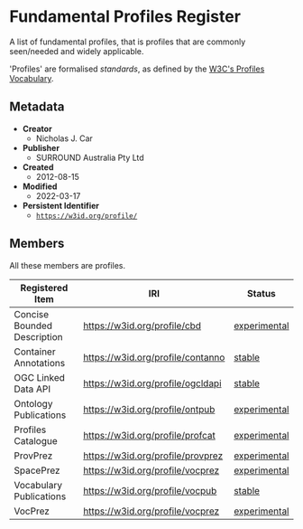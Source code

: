 # Fundamental Profiles Register

A list of fundamental profiles, that is profiles that are commonly seen/needed and widely applicable.

'Profiles' are formalised _standards_, as defined by the [W3C's Profiles Vocabulary](https://www.w3.org/TR/dx-prof/).

## Metadata

* **Creator**
  * Nicholas J. Car
* **Publisher**
  * SURROUND Australia Pty Ltd
* **Created**
  * 2012-08-15
* **Modified**
  * 2022-03-17
* **Persistent Identifier**
  * [`https://w3id.org/profile/`](https://w3id.org/profile/)

## Members

All these members are profiles.

**Registered Item** | **IRI** | **Status**
--- | --- | ---
Concise Bounded Description | <https://w3id.org/profile/cbd> | [experimental](https://linked.data.gov.au/def/reg-statuses/experimental)
Container Annotations | <https://w3id.org/profile/contanno> | [stable](https://linked.data.gov.au/def/reg-statuses/stable)
OGC Linked Data API | <https://w3id.org/profile/ogcldapi> | [stable](https://linked.data.gov.au/def/reg-statuses/stable)
Ontology Publications | <https://w3id.org/profile/ontpub> | [experimental](https://linked.data.gov.au/def/reg-statuses/stable)
Profiles Catalogue | <https://w3id.org/profile/profcat> | [experimental](https://linked.data.gov.au/def/reg-statuses/experimental)
ProvPrez | <https://w3id.org/profile/provprez> | [experimental](https://linked.data.gov.au/def/reg-statuses/stable)
SpacePrez | <https://w3id.org/profile/vocprez> | [experimental](https://linked.data.gov.au/def/reg-statuses/stable)
Vocabulary Publications | <https://w3id.org/profile/vocpub> | [stable](https://linked.data.gov.au/def/reg-statuses/stable)
VocPrez | <https://w3id.org/profile/vocprez> | [experimental](https://linked.data.gov.au/def/reg-statuses/stable)
